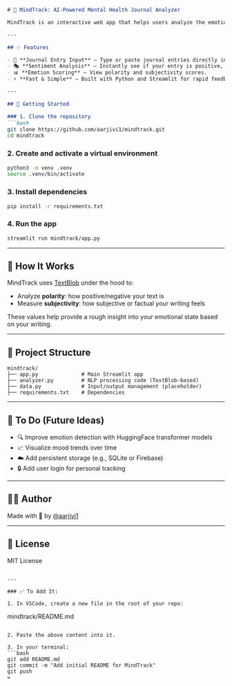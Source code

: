 

````markdown
# 🧠 MindTrack: AI-Powered Mental Health Journal Analyzer

MindTrack is an interactive web app that helps users analyze the emotional tone of their journal entries using Natural Language Processing (NLP). Powered by Streamlit and TextBlob, it provides quick feedback on your mental health trends based on what you write.

---

## ✨ Features

- 📘 **Journal Entry Input** – Type or paste journal entries directly into the app.
- 🎭 **Sentiment Analysis** – Instantly see if your entry is positive, neutral, or negative.
- 📊 **Emotion Scoring** – View polarity and subjectivity scores.
- ⚡ **Fast & Simple** – Built with Python and Streamlit for rapid feedback.

---

## 🚀 Getting Started

### 1. Clone the repository
```bash
git clone https://github.com/aarjivi1/mindtrack.git
cd mindtrack
````

### 2. Create and activate a virtual environment

```bash
python3 -m venv .venv
source .venv/bin/activate
```

### 3. Install dependencies

```bash
pip install -r requirements.txt
```

### 4. Run the app

```bash
streamlit run mindtrack/app.py
```

---

## 🧠 How It Works

MindTrack uses [TextBlob](https://textblob.readthedocs.io/en/dev/) under the hood to:

* Analyze **polarity**: how positive/negative your text is
* Measure **subjectivity**: how subjective or factual your writing feels

These values help provide a rough insight into your emotional state based on your writing.

---

## 📁 Project Structure

```
mindtrack/
├── app.py              # Main Streamlit app
├── analyzer.py         # NLP processing code (TextBlob-based)
├── data.py             # Input/output management (placeholder)
├── requirements.txt    # Dependencies
```

---

## 📌 To Do (Future Ideas)

* 🔍 Improve emotion detection with HuggingFace transformer models
* 📈 Visualize mood trends over time
* ☁️ Add persistent storage (e.g., SQLite or Firebase)
* 🔒 Add user login for personal tracking

---

## 👩‍💻 Author

Made with 💙 by [@aarjivi1](https://github.com/aarjivi1)

---

## 📜 License

MIT License

```

---

### ✅ To Add It:

1. In VSCode, create a new file in the root of your repo:
```

mindtrack/README.md

````

2. Paste the above content into it.

3. In your terminal:
```bash
git add README.md
git commit -m "Add initial README for MindTrack"
git push
=

